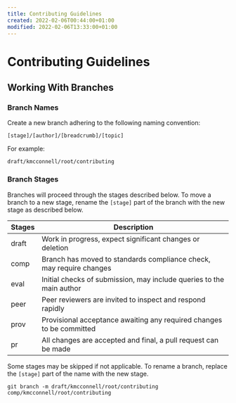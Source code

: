 ```yaml
---
title: Contributing Guidelines
created: 2022-02-06T00:44:00+01:00
modified: 2022-02-06T13:33:00+01:00
---
```


# Contributing Guidelines

## Working With Branches

### Branch Names

Create a new branch adhering to the following naming convention: 

`[stage]/[author]/[breadcrumb]/[topic]`

For example: 

`draft/kmcconnell/root/contributing`

### Branch Stages

Branches will proceed through the stages described below. To move a branch to a new stage, rename the `[stage]` part of the branch with the new stage as described below.

| Stages | Description |
| --- | --- |
| draft | Work in progress, expect significant changes or deletion |
| comp | Branch has moved to standards compliance check, may require changes |
| eval | Initial checks of submission, may include queries to the main author |
| peer | Peer reviewers are invited to inspect and respond rapidly |
| prov | Provisional acceptance awaiting any required changes to be committed |
| pr | All changes are accepted and final, a pull request can be made |

Some stages may be skipped if not applicable. To rename a branch, replace the `[stage]` part of the name with the new stage.

```
git branch -m draft/kmcconnell/root/contributing comp/kmcconnell/root/contributing
```


